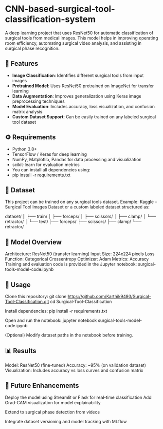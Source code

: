 # CNN-based-surgical-tool-classification-system
A deep learning project that uses ResNet50 for automatic classification of surgical tools from medical images.
This model helps in improving operating room efficiency, automating surgical video analysis, and assisting in surgical phase recognition.

## 🧠 Features
- **Image Classification**: Identifies different surgical tools from input images
- **Pretrained Model**: Uses ResNet50 pretrained on ImageNet for transfer learning
- **Data Augmentation**: Improves generalization using Keras image preprocessing techniques
- **Model Evaluation**: Includes accuracy, loss visualization, and confusion matrix analysis
- **Custom Dataset Support**: Can be easily trained on any labeled surgical tool dataset

## ⚙️ Requirements
- Python 3.8+
- TensorFlow / Keras for deep learning
- NumPy, Matplotlib, Pandas for data processing and visualization
- scikit-learn for evaluation metrics
- You can install all dependencies using:
- pip install -r requirements.txt

## 📂 Dataset
This project can be trained on any surgical tools dataset.
Example: Kaggle – Surgical Tool Images Dataset or a custom labeled dataset structured as:

dataset/
│
├── train/
│   ├── forceps/
│   ├── scissors/
│   ├── clamp/
│   └── retractor/
│
└── test/
    ├── forceps/
    ├── scissors/
    ├── clamp/
    └── retractor/

## 🚀 Model Overview
Architecture: ResNet50 (transfer learning)
Input Size: 224x224 pixels
Loss Function: Categorical Crossentropy
Optimizer: Adam
Metrics: Accuracy
Training and evaluation code is provided in the Jupyter notebook:
surgical-tools-model-code.ipynb

## 🧪 Usage
Clone this repository:
git clone https://github.com/Karthik9480/Surgical-Tool-Classification.git
cd Surgical-Tool-Classification

Install dependencies:
pip install -r requirements.txt

Open and run the notebook:
jupyter notebook surgical-tools-model-code.ipynb

(Optional) Modify dataset paths in the notebook before training.

## 📊 Results
Model: ResNet50 (fine-tuned)
Accuracy: ~95% (on validation dataset)
Visualization: Includes accuracy vs loss curves and confusion matrix

## 🔮 Future Enhancements
Deploy the model using Streamlit or Flask for real-time classification
Add Grad-CAM visualization for model explainability

Extend to surgical phase detection from videos

Integrate dataset versioning and model tracking with MLflow
